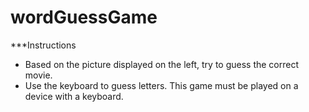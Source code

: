 # wordGuessGame

***Instructions

 - Based on the picture displayed on the left, try to guess the correct movie.
 - Use the keyboard to guess letters. This game must be played on a device with a keyboard.